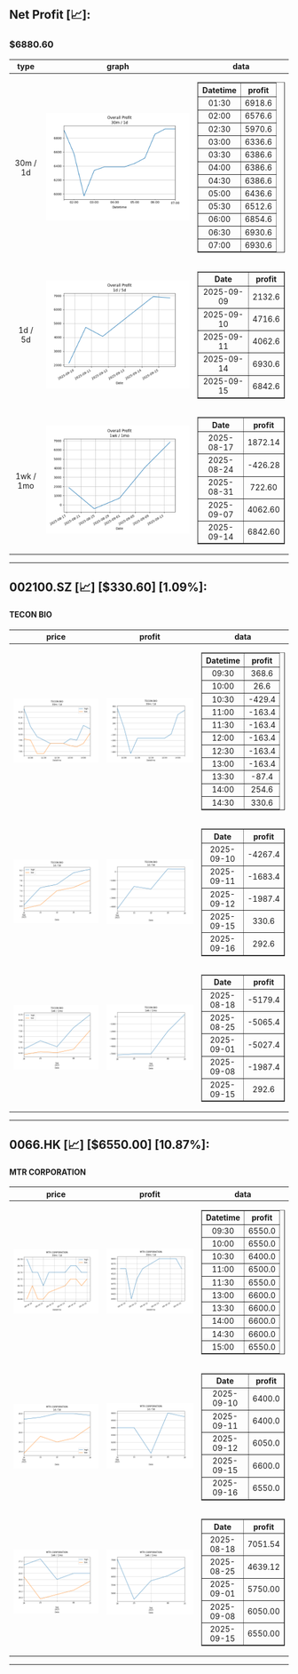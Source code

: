 ## Net Profit [📈]:
### $6880.60
|type|graph|data|
|:---:|:---:|:---:|
|30m / 1d|![net_profit](image/overall_30m-1d.png)|<table border="1" class="dataframe"> <thead> <tr style="text-align: center;"> <th>Datetime</th> <th>profit</th> </tr> </thead> <tbody> <tr> <td>01:30</td> <td>6918.6</td> </tr> <tr> <td>02:00</td> <td>6576.6</td> </tr> <tr> <td>02:30</td> <td>5970.6</td> </tr> <tr> <td>03:00</td> <td>6336.6</td> </tr> <tr> <td>03:30</td> <td>6386.6</td> </tr> <tr> <td>04:00</td> <td>6386.6</td> </tr> <tr> <td>04:30</td> <td>6386.6</td> </tr> <tr> <td>05:00</td> <td>6436.6</td> </tr> <tr> <td>05:30</td> <td>6512.6</td> </tr> <tr> <td>06:00</td> <td>6854.6</td> </tr> <tr> <td>06:30</td> <td>6930.6</td> </tr> <tr> <td>07:00</td> <td>6930.6</td> </tr> </tbody></table>|
|1d / 5d|![net_profit](image/overall_1d-5d.png)|<table border="1" class="dataframe"> <thead> <tr style="text-align: center;"> <th>Date</th> <th>profit</th> </tr> </thead> <tbody> <tr> <td>2025-09-09</td> <td>2132.6</td> </tr> <tr> <td>2025-09-10</td> <td>4716.6</td> </tr> <tr> <td>2025-09-11</td> <td>4062.6</td> </tr> <tr> <td>2025-09-14</td> <td>6930.6</td> </tr> <tr> <td>2025-09-15</td> <td>6842.6</td> </tr> </tbody></table>|
|1wk / 1mo|![net_profit](image/overall_1wk-1mo.png)|<table border="1" class="dataframe"> <thead> <tr style="text-align: center;"> <th>Date</th> <th>profit</th> </tr> </thead> <tbody> <tr> <td>2025-08-17</td> <td>1872.14</td> </tr> <tr> <td>2025-08-24</td> <td>-426.28</td> </tr> <tr> <td>2025-08-31</td> <td>722.60</td> </tr> <tr> <td>2025-09-07</td> <td>4062.60</td> </tr> <tr> <td>2025-09-14</td> <td>6842.60</td> </tr> </tbody></table>|
---
## 002100.SZ [📈] [$330.60] [1.09%]:
#### TECON BIO
|price|profit|data|
|:---:|:---:|:---:|
|![price](image/002100.SZ_30m-1d_price.png)|![profit](image/002100.SZ_30m-1d_profit.png)|<table border="1" class="dataframe"> <thead> <tr style="text-align: center;"> <th>Datetime</th> <th>profit</th> </tr> </thead> <tbody> <tr> <td>09:30</td> <td>368.6</td> </tr> <tr> <td>10:00</td> <td>26.6</td> </tr> <tr> <td>10:30</td> <td>-429.4</td> </tr> <tr> <td>11:00</td> <td>-163.4</td> </tr> <tr> <td>11:30</td> <td>-163.4</td> </tr> <tr> <td>12:00</td> <td>-163.4</td> </tr> <tr> <td>12:30</td> <td>-163.4</td> </tr> <tr> <td>13:00</td> <td>-163.4</td> </tr> <tr> <td>13:30</td> <td>-87.4</td> </tr> <tr> <td>14:00</td> <td>254.6</td> </tr> <tr> <td>14:30</td> <td>330.6</td> </tr> </tbody></table>|
|![price](image/002100.SZ_1d-5d_price.png)|![profit](image/002100.SZ_1d-5d_profit.png)|<table border="1" class="dataframe"> <thead> <tr style="text-align: center;"> <th>Date</th> <th>profit</th> </tr> </thead> <tbody> <tr> <td>2025-09-10</td> <td>-4267.4</td> </tr> <tr> <td>2025-09-11</td> <td>-1683.4</td> </tr> <tr> <td>2025-09-12</td> <td>-1987.4</td> </tr> <tr> <td>2025-09-15</td> <td>330.6</td> </tr> <tr> <td>2025-09-16</td> <td>292.6</td> </tr> </tbody></table>|
|![price](image/002100.SZ_1wk-1mo_price.png)|![profit](image/002100.SZ_1wk-1mo_profit.png)|<table border="1" class="dataframe"> <thead> <tr style="text-align: center;"> <th>Date</th> <th>profit</th> </tr> </thead> <tbody> <tr> <td>2025-08-18</td> <td>-5179.4</td> </tr> <tr> <td>2025-08-25</td> <td>-5065.4</td> </tr> <tr> <td>2025-09-01</td> <td>-5027.4</td> </tr> <tr> <td>2025-09-08</td> <td>-1987.4</td> </tr> <tr> <td>2025-09-15</td> <td>292.6</td> </tr> </tbody></table>|
---
## 0066.HK [📈] [$6550.00] [10.87%]:
#### MTR CORPORATION
|price|profit|data|
|:---:|:---:|:---:|
|![price](image/0066.HK_30m-1d_price.png)|![profit](image/0066.HK_30m-1d_profit.png)|<table border="1" class="dataframe"> <thead> <tr style="text-align: center;"> <th>Datetime</th> <th>profit</th> </tr> </thead> <tbody> <tr> <td>09:30</td> <td>6550.0</td> </tr> <tr> <td>10:00</td> <td>6550.0</td> </tr> <tr> <td>10:30</td> <td>6400.0</td> </tr> <tr> <td>11:00</td> <td>6500.0</td> </tr> <tr> <td>11:30</td> <td>6550.0</td> </tr> <tr> <td>13:00</td> <td>6600.0</td> </tr> <tr> <td>13:30</td> <td>6600.0</td> </tr> <tr> <td>14:00</td> <td>6600.0</td> </tr> <tr> <td>14:30</td> <td>6600.0</td> </tr> <tr> <td>15:00</td> <td>6550.0</td> </tr> </tbody></table>|
|![price](image/0066.HK_1d-5d_price.png)|![profit](image/0066.HK_1d-5d_profit.png)|<table border="1" class="dataframe"> <thead> <tr style="text-align: center;"> <th>Date</th> <th>profit</th> </tr> </thead> <tbody> <tr> <td>2025-09-10</td> <td>6400.0</td> </tr> <tr> <td>2025-09-11</td> <td>6400.0</td> </tr> <tr> <td>2025-09-12</td> <td>6050.0</td> </tr> <tr> <td>2025-09-15</td> <td>6600.0</td> </tr> <tr> <td>2025-09-16</td> <td>6550.0</td> </tr> </tbody></table>|
|![price](image/0066.HK_1wk-1mo_price.png)|![profit](image/0066.HK_1wk-1mo_profit.png)|<table border="1" class="dataframe"> <thead> <tr style="text-align: center;"> <th>Date</th> <th>profit</th> </tr> </thead> <tbody> <tr> <td>2025-08-18</td> <td>7051.54</td> </tr> <tr> <td>2025-08-25</td> <td>4639.12</td> </tr> <tr> <td>2025-09-01</td> <td>5750.00</td> </tr> <tr> <td>2025-09-08</td> <td>6050.00</td> </tr> <tr> <td>2025-09-15</td> <td>6550.00</td> </tr> </tbody></table>|
---
